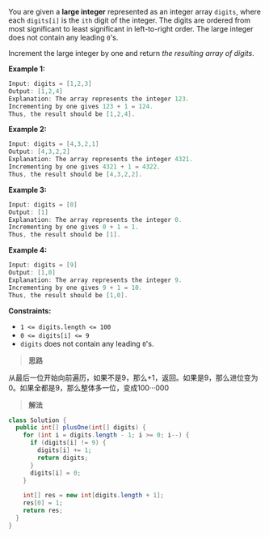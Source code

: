 You are given a **large integer** represented as an integer array `digits`, where each `digits[i]` is the `ith` digit of the integer. The digits are ordered from most significant to least significant in left-to-right order. The large integer does not contain any leading `0`'s.

Increment the large integer by one and return *the resulting array of digits*.

**Example 1:**

```java
Input: digits = [1,2,3]
Output: [1,2,4]
Explanation: The array represents the integer 123.
Incrementing by one gives 123 + 1 = 124.
Thus, the result should be [1,2,4].
```

**Example 2:**

```java
Input: digits = [4,3,2,1]
Output: [4,3,2,2]
Explanation: The array represents the integer 4321.
Incrementing by one gives 4321 + 1 = 4322.
Thus, the result should be [4,3,2,2].
```

**Example 3:**

```java
Input: digits = [0]
Output: [1]
Explanation: The array represents the integer 0.
Incrementing by one gives 0 + 1 = 1.
Thus, the result should be [1].
```

**Example 4:**

```java
Input: digits = [9]
Output: [1,0]
Explanation: The array represents the integer 9.
Incrementing by one gives 9 + 1 = 10.
Thus, the result should be [1,0].
```

**Constraints:**

- `1 <= digits.length <= 100`
- `0 <= digits[i] <= 9`
- `digits` does not contain any leading `0`'s.

> **思路**

从最后一位开始向前遍历，如果不是9，那么+1，返回。如果是9，那么进位变为0。如果全都是9，那么整体多一位，变成100···000

> **解法**

```java
class Solution {
  public int[] plusOne(int[] digits) {
    for (int i = digits.length - 1; i >= 0; i--) {
      if (digits[i] != 9) {
        digits[i] += 1;
        return digits;
      }
      digits[i] = 0;
    }
    
    int[] res = new int[digits.length + 1];
    res[0] = 1;
    return res;
  }
}
```

